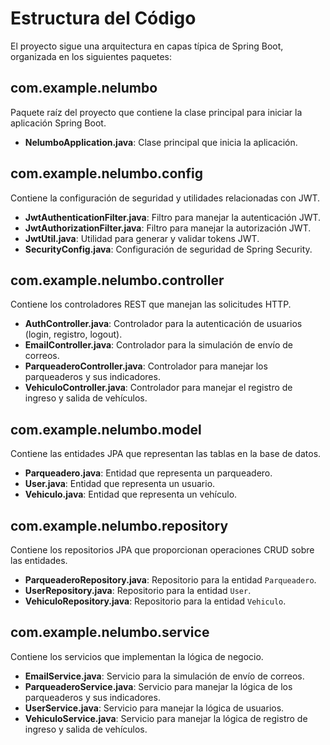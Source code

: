 # Estructura del Código

El proyecto sigue una arquitectura en capas típica de Spring Boot, organizada en los siguientes paquetes:

## com.example.nelumbo

Paquete raíz del proyecto que contiene la clase principal para iniciar la aplicación Spring Boot.

- **NelumboApplication.java**: Clase principal que inicia la aplicación.

## com.example.nelumbo.config

Contiene la configuración de seguridad y utilidades relacionadas con JWT.

- **JwtAuthenticationFilter.java**: Filtro para manejar la autenticación JWT.
- **JwtAuthorizationFilter.java**: Filtro para manejar la autorización JWT.
- **JwtUtil.java**: Utilidad para generar y validar tokens JWT.
- **SecurityConfig.java**: Configuración de seguridad de Spring Security.

## com.example.nelumbo.controller

Contiene los controladores REST que manejan las solicitudes HTTP.

- **AuthController.java**: Controlador para la autenticación de usuarios (login, registro, logout).
- **EmailController.java**: Controlador para la simulación de envío de correos.
- **ParqueaderoController.java**: Controlador para manejar los parqueaderos y sus indicadores.
- **VehiculoController.java**: Controlador para manejar el registro de ingreso y salida de vehículos.

## com.example.nelumbo.model

Contiene las entidades JPA que representan las tablas en la base de datos.

- **Parqueadero.java**: Entidad que representa un parqueadero.
- **User.java**: Entidad que representa un usuario.
- **Vehiculo.java**: Entidad que representa un vehículo.

## com.example.nelumbo.repository

Contiene los repositorios JPA que proporcionan operaciones CRUD sobre las entidades.

- **ParqueaderoRepository.java**: Repositorio para la entidad `Parqueadero`.
- **UserRepository.java**: Repositorio para la entidad `User`.
- **VehiculoRepository.java**: Repositorio para la entidad `Vehiculo`.

## com.example.nelumbo.service

Contiene los servicios que implementan la lógica de negocio.

- **EmailService.java**: Servicio para la simulación de envío de correos.
- **ParqueaderoService.java**: Servicio para manejar la lógica de los parqueaderos y sus indicadores.
- **UserService.java**: Servicio para manejar la lógica de usuarios.
- **VehiculoService.java**: Servicio para manejar la lógica de registro de ingreso y salida de vehículos.
